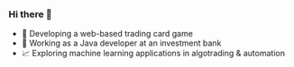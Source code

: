 ### Hi there 👋

- :space_invader: Developing a web-based trading card game 
- :necktie: Working as a Java developer at an investment bank
- :chart_with_upwards_trend: Exploring machine learning applications in algotrading & automation
